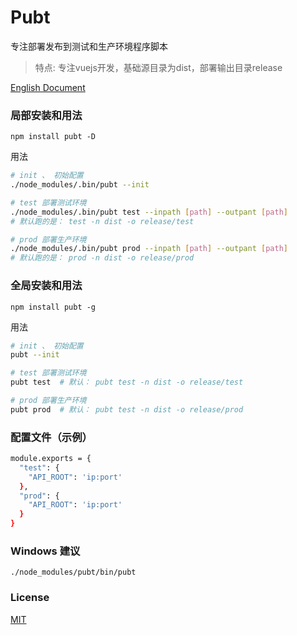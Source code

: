 # Pubt
专注部署发布到测试和生产环境程序脚本

> 特点: 专注vuejs开发，基础源目录为dist，部署输出目录release

[English Document](https://github.com/PolanZ/pubt/blob/master/readme_en.md)

### 局部安装和用法

```
npm install pubt -D
```

用法

``` bash
# init 、 初始配置
./node_modules/.bin/pubt --init

# test 部署测试环境
./node_modules/.bin/pubt test --inpath [path] --outpant [path]
# 默认跑的是： test -n dist -o release/test

# prod 部署生产环境
./node_modules/.bin/pubt prod --inpath [path] --outpant [path]
# 默认跑的是： prod -n dist -o release/prod

```


### 全局安装和用法

```
npm install pubt -g
```

用法

``` bash
# init 、 初始配置
pubt --init

# test 部署测试环境
pubt test  # 默认： pubt test -n dist -o release/test

# prod 部署生产环境
pubt prod  # 默认： pubt test -n dist -o release/prod

```

### 配置文件（示例）

```bash
module.exports = {
  "test": {
    "API_ROOT": 'ip:port'
  },
  "prod": {
    "API_ROOT": 'ip:port'
  }
}
```

### Windows 建议

````
./node_modules/pubt/bin/pubt
````


### License

[MIT](http://opensource.org/licenses/MIT)